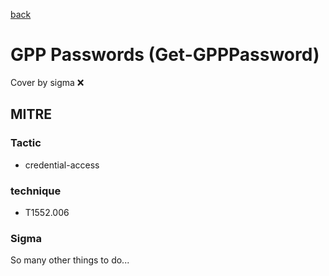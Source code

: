 [back](../index.md)
# GPP Passwords (Get-GPPPassword)
Cover by sigma :x: 

## MITRE
### Tactic
  - credential-access

### technique
  - T1552.006

### Sigma

 So many other things to do...